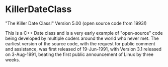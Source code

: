 # KillerDateClass
"The Killer Date Class!" Version 5.00   (open source code from 1993!)

This is a C++ Date class and is a very early example of "open-source" code being developed by multiple coders 
around the world who never met.  The earliest version of the source code, with the request for public comment and assistance, 
was first released of 19-Jun-1991, with Version 3.1 released on 3-Aug-1991, beating the first public announcement of Linux by three weeks.


